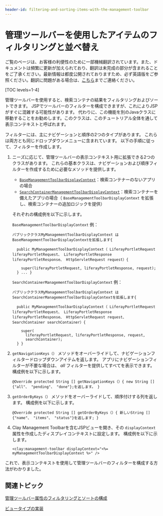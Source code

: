 ```yaml
---
header-id: filtering-and-sorting-items-with-the-management-toolbar
---
```


# 管理ツールバーを使用したアイテムのフィルタリングと並べ替え

<p class="alert alert-info"><span class="wysiwyg-color-blue120">ご覧のページは、お客様の利便性のために一部機械翻訳されています。また、ドキュメントは頻繁に更新が加えられており、翻訳は未完成の部分が含まれることをご了承ください。最新情報は都度公開されておりますため、必ず英語版をご参照ください。翻訳に問題がある場合は、<a href="mailto:support-content-jp@liferay.com">こちら</a>までご連絡ください。</span></p>

[TOC levels=1-4]

管理ツールバーを使用すると、検索コンテナの結果をフィルタリングおよびソートできます。 JSPでツールバーのフィルターを構成できますが、これによりJSPがすぐに混雑する可能性があります。 代わりに、この機能を別のJavaクラスに移動することをお勧めします。このクラスは、このチュートリアル全体を通して表示コンテキストと呼ばれます。

フィルターには、主にナビゲーションと順序の2つのタイプがあります。 これらは両方とも同じドロップダウンメニューに含まれています。 以下の手順に従って、フィルターを作成します。

1.  ニーズに応じて、管理ツールバーの表示コンテキスト用に拡張できる2つのクラスがあります。 これらの基本クラスは、ナビゲーションおよび順序フィルターを作成するために必要なメソッドを提供します。

      - [`BaseManagementToolbarDisplayContext`](https://github.com/liferay/liferay-portal/blob/7.1.x/modules/apps/frontend-taglib/frontend-taglib-clay/src/main/java/com/liferay/frontend/taglib/clay/servlet/taglib/display/context/BaseManagementToolbarDisplayContext.java)：検索コンテナーのないアプリの場合
      - [`SearchContainerManagementToolbarDisplayContext`](https://github.com/liferay/liferay-portal/blob/7.1.x/modules/apps/frontend-taglib/frontend-taglib-clay/src/main/java/com/liferay/frontend/taglib/clay/servlet/taglib/display/context/SearchContainerManagementToolbarDisplayContext.java)：検索コンテナーを備えたアプリの場合（ `BaseManagementToolbarDisplayContext` を拡張し、検索コンテナーの追加ロジックを提供）

    それぞれの構成例を以下に示します。

    `BaseManagementToolbarDisplayContext` 例：

        パブリッククラスMyManagementToolbarDisplayContext はBaseManagementToolbarDisplayContextを拡張します{

          public MyManagementToolbarDisplayContext（ LiferayPortletRequest liferayPortletRequest、 LiferayPortletResponse liferayPortletResponse、 HttpServletRequest request）{
        
            super(liferayPortletRequest, liferayPortletResponse, request);
          } ... }

    `SearchContainerManagementToolbarDisplayContext` 例：

        パブリッククラスMyManagementToolbarDisplayContext はSearchContainerManagementToolbarDisplayContextを拡張します{

          public MyManagementToolbarDisplayContext（ LiferayPortletRequest liferayPortletRequest、 LiferayPortletResponse liferayPortletResponse、 HttpServletRequest request、SearchContainer searchContainer）{
        
            super(
              liferayPortletRequest, liferayPortletResponse, request,
              searchContainer);
          } }

2.  `getNavigationKeys（）` メソッドをオーバーライドして、ナビゲーションフィルタードロップダウンアイテムを返します。 アプリにナビゲーションフィルターが不要な場合は、 *all* フィルターを提供してすべてを表示できます。 構成例を以下に示します。

        @Override protected String [] getNavigationKeys（）{ new String [] {"all"、 "pending"、 "done"};を返します。 }

3.  `getOrderByKeys（）` メソッドをオーバーライドして、順序付けする列を返します。 構成例を以下に示します。

        @Override protected String [] getOrderByKeys（）{ 新しいString [] {"name"、 "items"、 "status"}を返します; }

4.  Clay Management Toolbarを含むJSPビューを開き、その `displayContext` 属性を作成したディスプレイコンテキストに設定します。 構成例を以下に示します。

        <clay:management-toolbar displayContext="<%= myManagementToolbarDisplayContext %>" />

これで、表示コンテキストを使用して管理ツールバーのフィルターを構成する方法がわかりました。

## 関連トピック

[管理ツールバー属性のフィルタリングとソートの構成](/docs/7-1/tutorials/-/knowledge_base/t/clay-management-toolbar#filtering-and-sorting-search-results)

[ビュータイプの実装](/docs/7-1/tutorials/-/knowledge_base/t/implementing-the-view-types)
